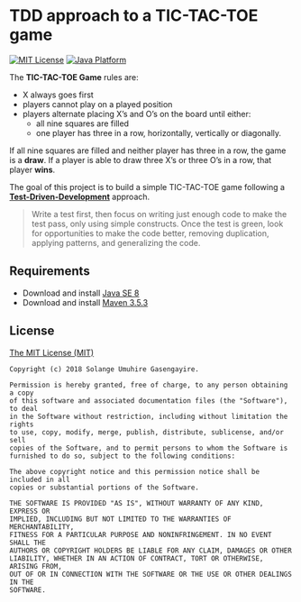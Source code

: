 # TDD approach to a TIC-TAC-TOE game

[![MIT License](https://img.shields.io/badge/license-MIT%20License-green.svg)][1]
[![Java Platform](https://img.shields.io/badge/platform-Java-blue.svg)][2]

The **TIC-TAC-TOE Game** rules are:

- X always goes first
- players cannot play on a played position
- players alternate placing X’s and O’s on the board until either:
    - all nine squares are filled
    - one player has three in a row, horizontally, vertically or diagonally.

If all nine squares are filled and neither player has three in a row, the game is a **draw**.
If a player is able to draw three X’s or three O’s in a row, that player **wins**.

The goal of this project is to build a simple TIC-TAC-TOE game following a **[Test-Driven-Development][3]** approach.

> Write a test first, then focus on writing just enough code to make the test pass, only using simple constructs. 
> Once the test is green, look for opportunities to make the code better, removing duplication, applying patterns, 
  and generalizing the code. 


## Requirements

- Download and install [Java SE 8][4]
- Download and install [Maven 3.5.3][5]


## License

[The MIT License (MIT)][6]

````
Copyright (c) 2018 Solange Umuhire Gasengayire.

Permission is hereby granted, free of charge, to any person obtaining a copy
of this software and associated documentation files (the "Software"), to deal
in the Software without restriction, including without limitation the rights
to use, copy, modify, merge, publish, distribute, sublicense, and/or sell
copies of the Software, and to permit persons to whom the Software is
furnished to do so, subject to the following conditions:

The above copyright notice and this permission notice shall be included in all
copies or substantial portions of the Software.

THE SOFTWARE IS PROVIDED "AS IS", WITHOUT WARRANTY OF ANY KIND, EXPRESS OR
IMPLIED, INCLUDING BUT NOT LIMITED TO THE WARRANTIES OF MERCHANTABILITY,
FITNESS FOR A PARTICULAR PURPOSE AND NONINFRINGEMENT. IN NO EVENT SHALL THE
AUTHORS OR COPYRIGHT HOLDERS BE LIABLE FOR ANY CLAIM, DAMAGES OR OTHER
LIABILITY, WHETHER IN AN ACTION OF CONTRACT, TORT OR OTHERWISE, ARISING FROM,
OUT OF OR IN CONNECTION WITH THE SOFTWARE OR THE USE OR OTHER DEALINGS IN THE
SOFTWARE.

````


[1]: https://github.com/SolangeUG/tic-tac-toe-game/blob/master/LICENSE
[2]: https://docs.oracle.com/en/java/
[3]: http://agiledata.org/essays/tdd.html
[4]: http://www.oracle.com/technetwork/java/javase/downloads/jdk8-downloads-2133151.html
[5]: https://maven.apache.org/download.cgi
[6]: https://opensource.org/licenses/MIT
